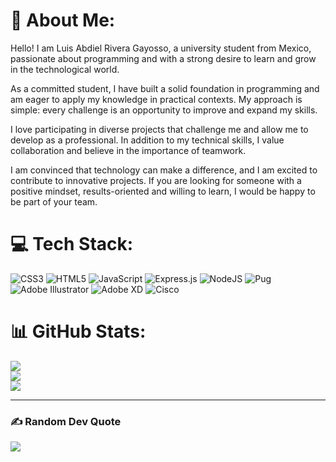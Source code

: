 # 💫 About Me:
Hello! I am Luis Abdiel Rivera Gayosso, a university student from Mexico, passionate about programming and with a strong desire to learn and grow in the technological world.

As a committed student, I have built a solid foundation in programming and am eager to apply my knowledge in practical contexts. My approach is simple: every challenge is an opportunity to improve and expand my skills.

I love participating in diverse projects that challenge me and allow me to develop as a professional. In addition to my technical skills, I value collaboration and believe in the importance of teamwork.

I am convinced that technology can make a difference, and I am excited to contribute to innovative projects. If you are looking for someone with a positive mindset, results-oriented and willing to learn, I would be happy to be part of your team.


# 💻 Tech Stack:
![CSS3](https://img.shields.io/badge/css3-%231572B6.svg?style=for-the-badge&logo=css3&logoColor=white) ![HTML5](https://img.shields.io/badge/html5-%23E34F26.svg?style=for-the-badge&logo=html5&logoColor=white) ![JavaScript](https://img.shields.io/badge/javascript-%23323330.svg?style=for-the-badge&logo=javascript&logoColor=%23F7DF1E) ![Express.js](https://img.shields.io/badge/express.js-%23404d59.svg?style=for-the-badge&logo=express&logoColor=%2361DAFB) ![NodeJS](https://img.shields.io/badge/node.js-6DA55F?style=for-the-badge&logo=node.js&logoColor=white) ![Pug](https://img.shields.io/badge/Pug-FFF?style=for-the-badge&logo=pug&logoColor=A86454) ![Adobe Illustrator](https://img.shields.io/badge/adobe%20illustrator-%23FF9A00.svg?style=for-the-badge&logo=adobe%20illustrator&logoColor=white) ![Adobe XD](https://img.shields.io/badge/Adobe%20XD-470137?style=for-the-badge&logo=Adobe%20XD&logoColor=#FF61F6) ![Cisco](https://img.shields.io/badge/cisco-%23049fd9.svg?style=for-the-badge&logo=cisco&logoColor=black)


# 📊 GitHub Stats:
![](https://github-readme-stats.vercel.app/api?username=LuisAbdielRivera&theme=dark&hide_border=true&include_all_commits=false&count_private=false)<br/>
![](https://github-readme-streak-stats.herokuapp.com/?user=LuisAbdielRivera&theme=dark&hide_border=true)<br/>
![](https://github-readme-stats.vercel.app/api/top-langs/?username=LuisAbdielRivera&theme=dark&hide_border=true&include_all_commits=false&count_private=false&layout=compact)

---

### ✍️ Random Dev Quote
![](https://quotes-github-readme.vercel.app/api?type=horizontal&theme=dark)

<!-- Proudly created with GPRM ( https://gprm.itsvg.in ) -->
